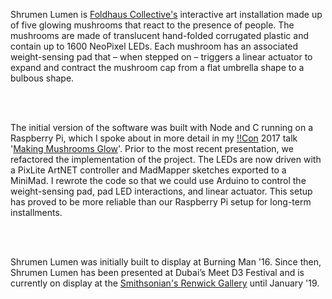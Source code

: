 Shrumen Lumen is [Foldhaus Collective's](https://www.foldhaus.com/shrumen-lumen/) interactive art installation made up of five glowing mushrooms that react to the presence of people. The mushrooms are made of translucent hand-folded corrugated plastic and contain up to 1600 NeoPixel LEDs. Each mushroom has an associated weight-sensing pad that – when stepped on – triggers a linear actuator to expand and contract the mushroom cap from a flat umbrella shape to a bulbous shape.

<br /> <br />

The initial version of the software was built with Node and C running on a Raspberry Pi, which I spoke about in more detail in my [!!Con](http://bangbangcon.com/) 2017 talk '[Making Mushrooms Glow](https://www.youtube.com/watch?v=T75FvUDirNM)'. Prior to the most recent presentation, we refactored the implementation of the project. The LEDs are now driven with a PixLite ArtNET controller and MadMapper sketches exported to a MiniMad. I rewrote the code so that we could use Arduino to control the weight-sensing pad, pad LED interactions, and linear actuator. This setup has proved to be more reliable than our Raspberry Pi setup for long-term installments.

<br /> <br />

Shrumen Lumen was initially built to display at Burning Man '16. Since then, Shrumen Lumen has been presented at Dubai’s Meet D3 Festival and is currently on display at the [Smithsonian's Renwick Gallery](https://americanart.si.edu/exhibitions/burning-man) until January '19.
